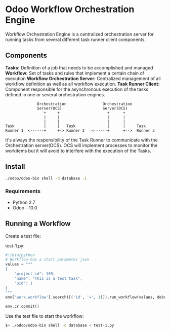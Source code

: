 # Odoo Workflow Orchestration Engine

Workflow Orchestration Engine is a centralized orchestration server for
running tasks from several different task runner client components.

## Components

**Tasks:** Definition of a job that needs to be accomplished and managed
**Workflow:** Set of tasks and rules that implement a certain chain of execution
**Workflow Orchestration Server:** Centralized management of all workflow
definition as well as all workflow execution.
**Task Runner Client:** Component responsible for the asynchronous execution
of the tasks defined in one or several orchestration engines.

```text
              Orchestration                Orchestration
              Server(OCS)                  Server(OCS)
                 +     +                     +      +
                 |     |                     |      |
                 |     |                     |      |
Task             |     |   Task              |      |     Task
Runner 1  <------+     +-> Runner 2   <------+      +-->  Runner 3
```

It's always the responsibility of the Task Runner to communicate with the
Orchestration server(OCS). OCS will implement processes to monitor the workitems
but it will avoid to interfere with the execution of the Tasks.

## Install

```bash
./odoo/odoo-bin shell -d database -i
```

### Requirements

* Python 2.7
* Odoo - 10.0

## Running a Workflow

Create a test file:

test-1.py:

```python
#!/bin/python
# Workflow has a start parametes json
values = """
{
    "project_id": 189,
    "name": "This is a test task",
    "uid": 1
}
"""
env['work.workflow'].search([('id', '=', 1)]).run_workflow(values, debug=True)

env.cr.commit()
```

Use the test file to start the workflow:

```bash
$> ./odoo/odoo-bin shell -d database < test-1.py
```